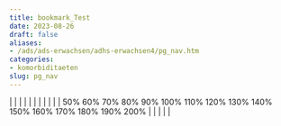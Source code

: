 ```yaml
---
title: bookmark_Test
date: 2023-08-26
draft: false
aliases:
- /ads/ads-erwachsen/adhs-erwachsen4/pg_nav.htm
categories:
- komorbiditaeten
slug: pg_nav
---
```



|  |  |  |  |  |  |  |  |  |  | 50% 60% 70% 80% 90% 100% 110% 120% 130% 140% 150% 160% 170% 180% 190% 200% |  |  |  |  |